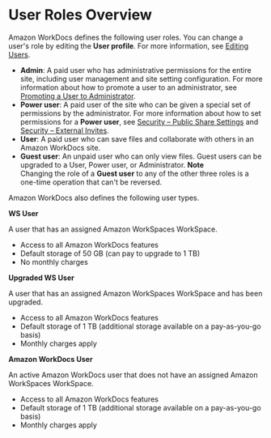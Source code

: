 # User Roles Overview<a name="users_ovw"></a>

Amazon WorkDocs defines the following user roles\. You can change a user's role by editing the **User profile**\. For more information, see [Editing Users](edit_user.md)\.
+ **Admin**: A paid user who has administrative permissions for the entire site, including user management and site setting configuration\. For more information about how to promote a user to an administrator, see [Promoting a User to Administrator](manage_set_admin.md)\.
+ **Power user**: A paid user of the site who can be given a special set of permissions by the administrator\. For more information about how to set permissions for a **Power user**, see [Security – Public Share Settings](manage-sites.md#external_share_settings) and [Security – External Invites](manage-sites.md#ext-invite-settings)\.
+ **User**: A paid user who can save files and collaborate with others in an Amazon WorkDocs site\.
+ **Guest user**: An unpaid user who can only view files\. Guest users can be upgraded to a User, Power user, or Administrator\.
**Note**  
Changing the role of a **Guest user** to any of the other three roles is a one\-time operation that can't be reversed\.

Amazon WorkDocs also defines the following user types\.

**WS User**

A user that has an assigned Amazon WorkSpaces WorkSpace\.
+ Access to all Amazon WorkDocs features
+ Default storage of 50 GB \(can pay to upgrade to 1 TB\)
+ No monthly charges

**Upgraded WS User**

A user that has an assigned Amazon WorkSpaces WorkSpace and has been upgraded\.
+ Access to all Amazon WorkDocs features
+ Default storage of 1 TB \(additional storage available on a pay\-as\-you\-go basis\)
+ Monthly charges apply

**Amazon WorkDocs User**

An active Amazon WorkDocs user that does not have an assigned Amazon WorkSpaces WorkSpace\.
+ Access to all Amazon WorkDocs features
+ Default storage of 1 TB \(additional storage available on a pay\-as\-you\-go basis\)
+ Monthly charges apply